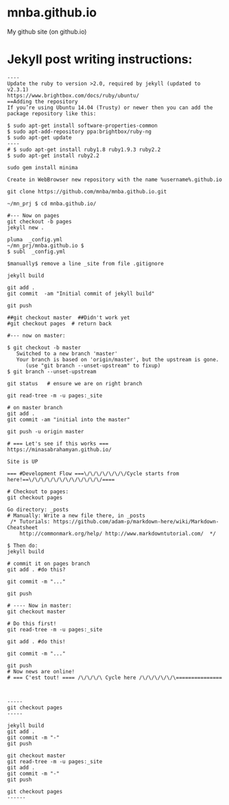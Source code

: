# mnba.github.io
My github site (on github.io)



Jekyll post writing instructions:
=================================

	----
	Update the ruby to version >2.0, required by jekyll (updated to v2.3.1)
	https://www.brightbox.com/docs/ruby/ubuntu/
	==Adding the repository
	If you’re using Ubuntu 14.04 (Trusty) or newer then you can add the package repository like this:

	$ sudo apt-get install software-properties-common
	$ sudo apt-add-repository ppa:brightbox/ruby-ng
	$ sudo apt-get update
	----
	# $ sudo apt-get install ruby1.8 ruby1.9.3 ruby2.2
	$ sudo apt-get install ruby2.2

	sudo gem install minima

	Create in WebBrowser new repository with the name %username%.github.io

	git clone https://github.com/mnba/mnba.github.io.git

	~/mn_prj $ cd mnba.github.io/

	#--- Now on pages
	git checkout -b pages
	jekyll new .

	pluma  _config.yml 
	~/mn_prj/mnba.github.io $
	$ subl  _config.yml 

	$manually$ remove a line _site from file .gitignore 

	jekyll build

	git add .
	git commit  -am "Initial commit of jekyll build"

	git push

	##git checkout master  ##Didn't work yet
	#git checkout pages  # return back

	#--- now on master:

	$ git checkout -b master
	   Switched to a new branch 'master'
	   Your branch is based on 'origin/master', but the upstream is gone.
		  (use "git branch --unset-upstream" to fixup)
	$ git branch --unset-upstream

	git status   # ensure we are on right branch 

	git read-tree -m -u pages:_site

	# on master branch 
	git add .
	git commit -am "initial into the master"

	git push -u origin master

	# === Let's see if this works === 
	https://minasabrahamyan.github.io/

	Site is UP

	=== #Development Flow ===\/\/\/\/\/\/\/Cycle starts from here!==\/\/\/\/\/\/\/\/\/\/\/\/====

	# Checkout to pages:
	git checkout pages

	Go directory: _posts
	# Manually: Write a new file there, in _posts
	 /* Tutorials: https://github.com/adam-p/markdown-here/wiki/Markdown-Cheatsheet
		http://commonmark.org/help/ http://www.markdowntutorial.com/  */

	$ Then do:
	jekyll build

	# commit it on pages branch 
	git add . #do this?

	git commit -m "..."

	git push

	# ---- Now in master:
	git checkout master 

	# Do this first! 
	git read-tree -m -u pages:_site

	git add . #do this!

	git commit -m "..."

	git push
	# Now news are online!
	# === C'est tout! ==== /\/\/\/\ Cycle here /\/\/\/\/\/\===============



	-----
	git checkout pages
	-----

	jekyll build
	git add .
	git commit -m "-"
	git push

	git checkout master
	git read-tree -m -u pages:_site
	git add .
	git commit -m "-"
	git push

	git checkout pages
	------
